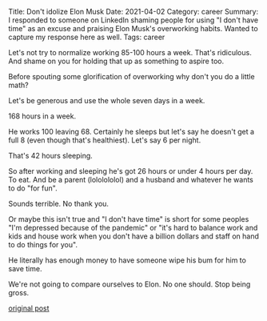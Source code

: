 Title: Don't idolize Elon Musk
Date: 2021-04-02
Category: career
Summary: I responded to someone on LinkedIn shaming people for using "I don't have time" as an excuse and praising Elon Musk's overworking habits. Wanted to capture my response here as well.
Tags: career

Let's not try to normalize working 85-100 hours a week. That's ridiculous. And shame on you for holding that up as something to aspire too. 

Before spouting some glorification of overworking why don't you do a little math?

Let's be generous and use the whole seven days in a week. 

168 hours in a week. 

He works 100 leaving 68. Certainly he sleeps but let's say he doesn't get a full 8 (even though that's healthiest). Let's say 6 per night. 

That's 42 hours sleeping. 

So after working and sleeping he's got 26 hours or under 4 hours per day. To eat. And be a parent (lololololol) and a husband and whatever he wants to do "for fun".

Sounds terrible. No thank you.

Or maybe this isn't true and "I don't have time" is short for some peoples "I'm depressed because of the pandemic" or "it's hard to balance work and kids and house work when you don't have a billion dollars and staff on hand to do things for you". 

He literally has enough money to have someone wipe his bum for him to save time.

We're not going to compare ourselves to Elon. No one should. Stop being gross.

[original post](https://www.linkedin.com/posts/thomas-reck_elon-musk-works-around-85-until-100-hours-activity-6776786764372701184-2e3x)  